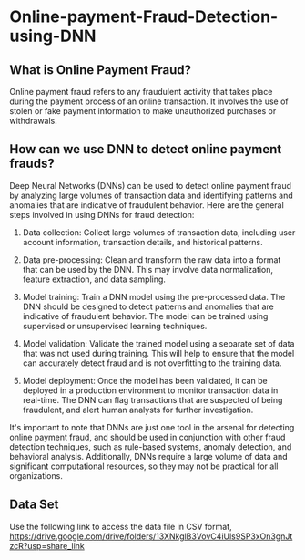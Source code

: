 # Online-payment-Fraud-Detection-using-DNN

## What is Online Payment Fraud?
Online payment fraud refers to any fraudulent activity that takes place during the payment process of an online transaction. It involves the use of stolen or fake payment information to make unauthorized purchases or withdrawals.

## How can we use DNN to detect online payment frauds? 
Deep Neural Networks (DNNs) can be used to detect online payment fraud by analyzing large volumes of transaction data and identifying patterns and anomalies that are indicative of fraudulent behavior. Here are the general steps involved in using DNNs for fraud detection:

1. Data collection: Collect large volumes of transaction data, including user account information, transaction details, and historical patterns.

2. Data pre-processing: Clean and transform the raw data into a format that can be used by the DNN. This may involve data normalization, feature extraction, and data sampling.

3. Model training: Train a DNN model using the pre-processed data. The DNN should be designed to detect patterns and anomalies that are indicative of fraudulent behavior. The model can be trained using supervised or unsupervised learning techniques.

4. Model validation: Validate the trained model using a separate set of data that was not used during training. This will help to ensure that the model can accurately detect fraud and is not overfitting to the training data.

5. Model deployment: Once the model has been validated, it can be deployed in a production environment to monitor transaction data in real-time. The DNN can flag transactions that are suspected of being fraudulent, and alert human analysts for further investigation.

It's important to note that DNNs are just one tool in the arsenal for detecting online payment fraud, and should be used in conjunction with other fraud detection techniques, such as rule-based systems, anomaly detection, and behavioral analysis. Additionally, DNNs require a large volume of data and significant computational resources, so they may not be practical for all organizations.

## Data Set
Use the following link to access the data file in CSV format,
https://drive.google.com/drive/folders/13XNkglB3VovC4iUls9SP3xOn3gnJtzcR?usp=share_link

